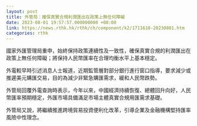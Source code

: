 ```yaml
---
layout: post
title: 外管局：確保真實合規利潤匯出在政策上無任何障礙
date: 2023-08-01 19:57:57.000000000 +08:00
link: https://news.rthk.hk/rthk/ch/component/k2/1711610-20230801.htm
categories: rthk
---
```


國家外匯管理局重申，始終保持政策連續性及一致性，確保真實合規的利潤匯出在政策上無任何障礙；將保持人民幣匯率在合理均衡水平上基本穩定。

外電較早時引述消息人士報道，近期監管層對部分銀行進行窗口指導，要求減少或推遲美元購匯交易，目的為減少非緊急購匯需求，緩和人民幣跌勢。

外管局回覆外電查詢時表示，今年以來，中國經濟持續恢復、總體回升向好，人民幣匯率預期穩定，外匯市場具備滿足市場主體真實合規用匯需求基礎。

外管局又說，將繼續推進跨境貿易投資便利化改革，引導企業及金融機構堅持匯率風險中性理念。
